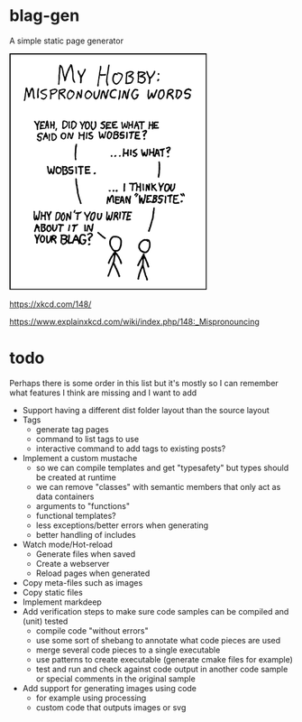 # blag-gen
A simple static page generator

![](xkcd.png)

https://xkcd.com/148/

https://www.explainxkcd.com/wiki/index.php/148:_Mispronouncing

# todo

Perhaps there is some order in this list but it's mostly so I can remember what features I think are missing and I want to add

* Support having a different dist folder layout than the source layout
* Tags
  - generate tag pages
  - command to list tags to use
  - interactive command to add tags to existing posts?
* Implement a custom mustache
  - so we can compile templates and get "typesafety" but types should be created at runtime
  - we can remove "classes" with semantic members that only act as data containers
  - arguments to "functions"
  - functional templates?
  - less exceptions/better errors when generating
  - better handling of includes
* Watch mode/Hot-reload
  - Generate files when saved
  - Create a webserver
  - Reload pages when generated
* Copy meta-files such as images
* Copy static files
* Implement markdeep
* Add verification steps to make sure code samples can be compiled and (unit) tested
  - compile code "without errors"
  - use some sort of shebang to annotate what code pieces are used
  - merge several code pieces to a single executable
  - use patterns to create executable (generate cmake files for example)
  - test and run and check against code output in another code sample or special comments in the original sample
* Add support for generating images using code
  - for example using processing
  - custom code that outputs images or svg

